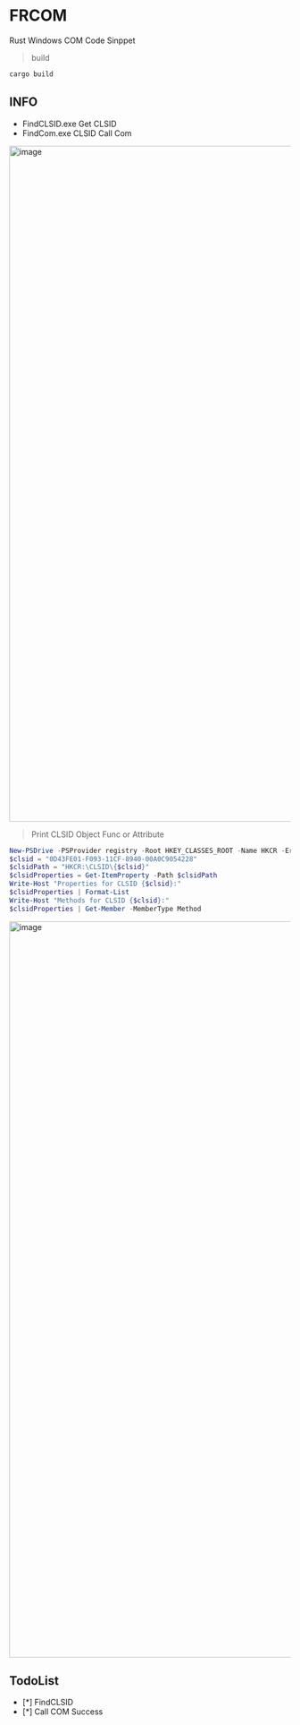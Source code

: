 # FRCOM
Rust Windows COM Code Sinppet

> build
```bash
cargo build
```
## INFO 

- FindCLSID.exe  Get CLSID
- FindCom.exe    CLSID Call Com 

<img width="1208" alt="image" src="https://github.com/noob-Engle/FRCOM/assets/82130997/afb90940-efd5-4477-b8c7-d2fb9413e573">

> Print CLSID Object Func  or Attribute

```ps1
New-PSDrive -PSProvider registry -Root HKEY_CLASSES_ROOT -Name HKCR -ErrorAction SilentlyContinue
$clsid = "0D43FE01-F093-11CF-8940-00A0C9054228"
$clsidPath = "HKCR:\CLSID\{$clsid}"
$clsidProperties = Get-ItemProperty -Path $clsidPath
Write-Host "Properties for CLSID {$clsid}:"
$clsidProperties | Format-List
Write-Host "Methods for CLSID {$clsid}:"
$clsidProperties | Get-Member -MemberType Method
```



<img width="1316" alt="image" src="https://github.com/noob-Engle/FRCOM/assets/82130997/6547bf8c-bf7a-4cca-bcc9-f9304856e280">




## TodoList
- [*] FindCLSID
- [*] Call COM Success 
